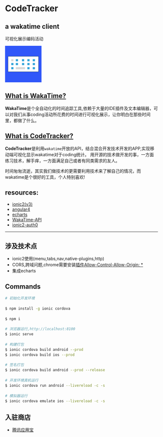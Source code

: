 # CodeTracker

## a wakatime client

可视化展示编码活动

![图标](./resources/ios/icon/icon-40%403x.png)

## [What is WakaTime?](https://wakatime.com/about)

**WakaTime**是个全自动化的时间追踪工具,依赖于大量的IDE插件及文本编辑器，可以对我们从事coding活动所花费的时间进行可视化展示，让你明白在那些时间里，都做了什么。

## [What is CodeTracker?](http://1991421.cn)

**CodeTracker**是利用`wakatime`开放的API，结合混合开发技术开发的APP,实现移动端可视化显示wakatime对于coding统计。
用开源的技术做开发的事，一方面练习技术，解手痒，一方面满足自己或者有同类需求的友人。

时间匆匆流逝，其实我们做技术的更需要利用技术来了解自己的情况，而wakatime是个很好的工具，个人特别喜欢!


## resources:

- [ionic2(v3)](https://github.com/driftyco/ionic)
- [angular4](ttps://angular.io/)
- [echarts](http://echarts.baidu.com/)
- [WakaTime-API](https://wakatime.com/developers)
- [ionic2-auth0](https://auth0.com/docs/quickstart/native/ionic2)


------
## 涉及技术点

+ ionic2使用(menu,tabs,nav,native-plugins,http)
+ CORS,跨域问题,chrome需要安装[插件Allow-Control-Allow-Origin: *](https://chrome.google.com/webstore/detail/allow-control-allow-origi/nlfbmbojpeacfghkpbjhddihlkkiljbi)
+ 集成echarts

## Commands

```bash
# 初始化开发环境

$ npm install -g ionic cordova

$ npm i

# 浏览器运行,http://localhost:8100
$ ionic serve

# 构建打包
$ ionic cordova build android --prod 
$ ionic cordova build ios --prod 

# 签名打包
$ ionic cordova build android --prod --release

# 开发环境真机运行
$ ionic cordova run android --livereload -c -s

# 模拟器运行
$ ionic cordova emulate ios --livereload -c -s

```
## 入驻商店

+ [腾讯应用宝](http://a.app.qq.com/o/simple.jsp?pkgname=cn.he.codetracker)